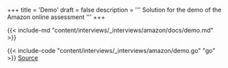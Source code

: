 +++
title = 'Demo'
draft = false
description =  '''
Solution for the demo of the Amazon online assessment
'''
+++

{{< include-md "content/interviews/_interviews/amazon/docs/demo.md" >}}

{{< include-code "content/interviews/_interviews/amazon/demo.go" "go" >}}
[Source](https://github.com/grind-rip/interviews/blob/master/amazon/demo.go)
